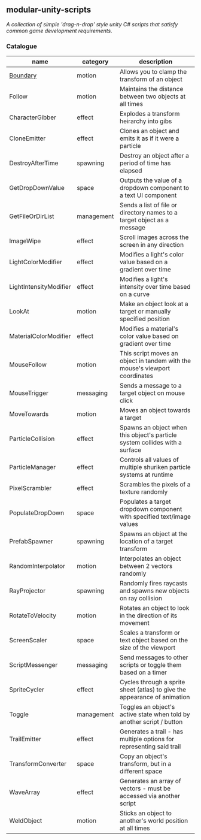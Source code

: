 ## modular-unity-scripts
*A collection of simple 'drag-n-drop' style unity C# scripts that satisfy common game development requirements.*

### Catalogue


| name | category | description |
| --- | --- | --- |
| [Boundary](./library/Boundary.cs)		|	motion		|	Allows you to clamp the transform of an object
| Follow								|	motion		|	Maintains the distance between two objects at all times
| CharacterGibber						|	effect		|	Explodes a transform heirarchy into gibs
| CloneEmitter							|	effect		|	Clones an object and emits it as if it were a particle
| DestroyAfterTime						|	spawning	|	Destroy an object after a period of time has elapsed
| GetDropDownValue						|	space		|	Outputs the value of a dropdown component to a text UI component
| GetFileOrDirList						|	management	|	Sends a list of file or directory names to a target object as a message
| ImageWipe					|	effect		|	Scroll images across the screen in any direction
| LightColorModifier		|	effect		|	Modifies a light's color value based on a gradient over time
| LightIntensityModifier	|	effect		|	Modifies a light's intensity over time based on a curve
| LookAt					|	motion		|	Make an object look at a target or manually specified position
| MaterialColorModifier		|	effect		|	Modifies a material's color value based on gradient over time
| MouseFollow				|	motion		|	This script moves an object in tandem with the mouse's viewport coordinates
| MouseTrigger				|	messaging	|	Sends a message to a target object on mouse click
| MoveTowards				|	motion		|	Moves an object towards a target
| ParticleCollision			|	effect		|	Spawns an object when this object's particle system collides with a surface
| ParticleManager			|	effect		|	Controls all values of multiple shuriken particle systems at runtime
| PixelScrambler			|	effect		|	Scrambles the pixels of a texture randomly
| PopulateDropDown			|	space		|	Populates a target dropdown component with specified text/image values
| PrefabSpawner				|	spawning	|	Spawns an object at the location of a target transform
| RandomInterpolator		|	motion		|	Interpolates an object between 2 vectors randomly
| RayProjector				|	spawning	|	Randomly fires raycasts and spawns new objects on ray collision
| RotateToVelocity			|	motion		|	Rotates an object to look in the direction of its movement
| ScreenScaler				|	space		|	Scales a transform or text object based on the size of the viewport
| ScriptMessenger			|	messaging	|	Send messages to other scripts or toggle them based on a timer
| SpriteCycler				|	effect		|	Cycles through a sprite sheet (atlas) to give the appearance of animation
| Toggle					|	management	|	Toggles an object's active state when told by another script / button
| TrailEmitter				|	effect		|	Generates a trail - has multiple options for representing said trail
| TransformConverter		|	space		|	Copy an object's transform, but in a different space
| WaveArray					|	effect		|	Generates an array of vectors - must be accessed via another script
| WeldObject				|	motion		|	Sticks an object to another's world position at all times
	